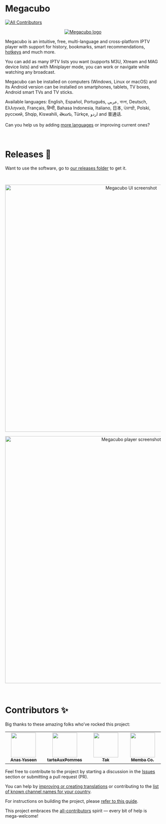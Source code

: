 # Megacubo
<!-- ALL-CONTRIBUTORS-BADGE:START - Do not remove or modify this section -->
[![All Contributors](https://img.shields.io/badge/all_contributors-5-orange.svg?style=flat-square)](#contributors-)
<!-- ALL-CONTRIBUTORS-BADGE:END -->
<p align="center">
  <a href="https://megacubo.tv" target="_blank">
    <img src="https://static.megacubo.tv/wp-content/uploads/2022/03/cropped-default_icon-192x192.png" alt="Megacubo logo" title="Megacubo logo" />
  </a>
</p>

Megacubo is an intuitive, free, multi-language and cross-platform IPTV player with support for history, bookmarks, smart recommendations, [hotkeys](https://github.com/EdenwareApps/Megacubo/blob/master/HOTKEYS.md) and much more.

You can add as many IPTV lists you want (supports M3U, Xtream and MAG device lists) and with Miniplayer mode, you can work or navigate while watching any broadcast.

Megacubo can be installed on computers (Windows, Linux or macOS) and its Android version can be installed on smartphones, tablets, TV boxes, Android smart TVs and TV sticks.

Available languages: English, Español, Português, عربي, বাংলা, Deutsch, Ελληνικά, Français, हिन्दी, Bahasa Indonesia, Italiano, 日本, ਪੰਜਾਬੀ, Polski, русский, Shqip, Kiswahili, తెలుగు, Türkçe, اردو and 普通话.

Can you help us by adding [more languages](https://github.com/EdenwareApps/Megacubo/tree/master/www/nodejs-project/lang) or improving current ones?

<br/>

# Releases 🚀
Want to use the software, go to [our releases folder](https://github.com/EdenwareApps/Megacubo/releases) to get it.

<br/>

<p align="center">
  <img width="800" src="https://static.megacubo.tv/files/print-megacubo-en-1.jpg" alt="Megacubo UI screenshot" title="Megacubo UI screenshot" />
</p>

<p align="center">
  <img  width="800" src="https://static.megacubo.tv/files/print-megacubo-en-2.jpg" alt="Megacubo player screenshot" title="Megacubo player screenshot" />
</p>

<br/>

# Contributors ✨

Big thanks to these amazing folks who’ve rocked this project:

<!-- ALL-CONTRIBUTORS-LIST:START - Do not remove or modify this section -->
<!-- prettier-ignore-start -->
<!-- markdownlint-disable -->
<table>
  <tbody>
    <tr>
      <td align="center" valign="top" width="20%"><a href="https://anasyaseen.com/"><img src="https://avatars.githubusercontent.com/u/72883250?v=4" width="80px;" alt=""/><br /><sub><b>Anas Yaseen</b></sub></a></td>
      <td align="center" valign="top" width="20%"><a href="https://github.com/tarteAuxPommes"><img src="https://avatars.githubusercontent.com/u/2378786?v=4" width="80px;" alt=""/><br /><sub><b>tarteAuxPommes</b></sub></a></td>
      <td align="center" valign="top" width="20%"><a href="https://github.com/taksssss"><img src="https://avatars.githubusercontent.com/u/26397391?v=4" width="80px;" alt=""/><br /><sub><b>Tak</b></sub></a></td>
      <td align="center" valign="top" width="20%"><a href="http://membaco.com/"><img src="https://avatars.githubusercontent.com/u/661617?v=4" width="80px;" alt=""/><br /><sub><b>Memba Co.</b></sub></a></td>
    </tr>
  </tbody>
</table>

<!-- markdownlint-restore -->
<!-- prettier-ignore-end -->

<!-- ALL-CONTRIBUTORS-LIST:END -->

Feel free to contribute to the project by starting a discussion in the [Issues](https://github.com/EdenwareApps/Megacubo/issues) section or submitting a pull request (PR).

You can help by [improving or creating translations](https://github.com/EdenwareApps/Megacubo/tree/master/www/nodejs-project/lang) or contributing to the [list of known channel names for your country](https://github.com/EdenwareApps/world-tv-channels).

For instructions on building the project, please [refer to this guide](https://github.com/EdenwareApps/Megacubo/blob/master/DEVELOPING.md).

This project embraces the [all-contributors](https://github.com/all-contributors/all-contributors) spirit —  every bit of help is mega-welcome!
